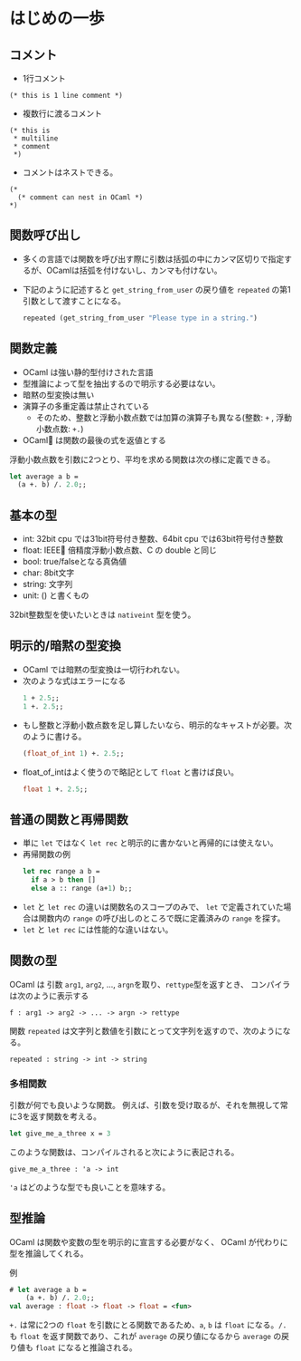 
# はじめの一歩
## コメント

- 1行コメント
```
(* this is 1 line comment *)
```

- 複数行に渡るコメント
```
(* this is
 * multiline
 * comment
 *)
```

- コメントはネストできる。
```
(*
  (* comment can nest in OCaml *)
*)
```

## 関数呼び出し

- 多くの言語では関数を呼び出す際に引数は括弧の中にカンマ区切りで指定するが、OCamlは括弧を付けないし、カンマも付けない。
- 下記のように記述すると `get_string_from_user` の戻り値を `repeated` の第1引数として渡すことになる。

  ```ocaml
  repeated (get_string_from_user "Please type in a string.")
  ```

## 関数定義

- OCaml は強い静的型付けされた言語
- 型推論によって型を抽出するので明示する必要はない。
- 暗黙の型変換は無い
- 演算子の多重定義は禁止されている
  - そのため、整数と浮動小数点数では加算の演算子も異なる(整数: `+` , 浮動小数点数: `+.`)
- OCaml は関数の最後の式を返値とする

浮動小数点数を引数に2つとり、平均を求める関数は次の様に定義できる。
```ocaml
let average a b =
  (a +. b) /. 2.0;;
```

## 基本の型

- int: 32bit cpu では31bit符号付き整数、64bit cpu では63bit符号付き整数
- float: IEEE 倍精度浮動小数点数、C の double と同じ
- bool: true/falseとなる真偽値
- char: 8bit文字
- string: 文字列
- unit: () と書くもの

32bit整数型を使いたいときは `nativeint` 型を使う。

## 明示的/暗黙の型変換

- OCaml では暗黙の型変換は一切行われない。
- 次のような式はエラーになる
  ```ocaml
  1 + 2.5;;
  1 +. 2.5;;
  ```
- もし整数と浮動小数点数を足し算したいなら、明示的なキャストが必要。次のように書ける。
  ```ocaml
  (float_of_int 1) +. 2.5;;
  ```
- float_of_intはよく使うので略記として `float` と書けば良い。
  ```ocaml
  float 1 +. 2.5;;
  ```

## 普通の関数と再帰関数

- 単に `let` ではなく `let rec` と明示的に書かないと再帰的には使えない。
- 再帰関数の例
  ```ocaml
  let rec range a b =
    if a > b then []
    else a :: range (a+1) b;;
  ```
- `let` と `let rec` の違いは関数名のスコープのみで、 `let` で定義されていた場合は関数内の `range` の呼び出しのところで既に定義済みの `range` を探す。
- `let` と `let rec` には性能的な違いはない。

## 関数の型

OCaml は 引数 `arg1`, `arg2`, ..., `argn`を取り、`rettype`型を返すとき、
コンパイラは次のように表示する
```
f : arg1 -> arg2 -> ... -> argn -> rettype
```

関数 `repeated` は文字列と数値を引数にとって文字列を返すので、次のようになる。
```
repeated : string -> int -> string
```

### 多相関数

引数が何でも良いような関数。
例えば、引数を受け取るが、それを無視して常に3を返す関数を考える。
```ocaml
let give_me_a_three x = 3
```
このような関数は、コンパイルされると次にように表記される。
```
give_me_a_three : 'a -> int
```
`'a` はどのような型でも良いことを意味する。

## 型推論

OCaml は関数や変数の型を明示的に宣言する必要がなく、 OCaml が代わりに型を推論してくれる。

例
```ocaml
# let average a b =
    (a +. b) /. 2.0;;
val average : float -> float -> float = <fun>
```

`+.` は常に2つの `float` を引数にとる関数であるため、`a`, `b` は `float` になる。`/.` も `float` を返す関数であり、これが `average` の戻り値になるから `average` の戻り値も `float` になると推論される。
